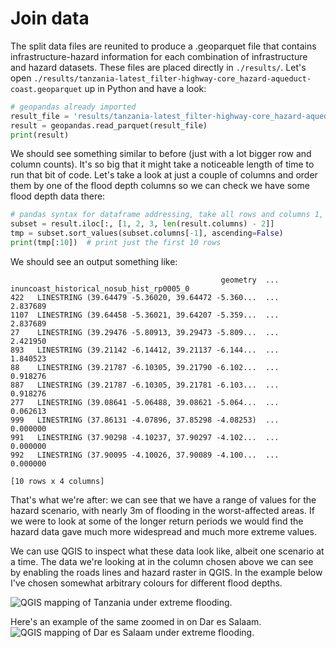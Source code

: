 # Join data

The split data files are reunited to produce a .geoparquet file
that contains infrastructure-hazard information for
each combination of infrastructure and hazard datasets.
These files are placed directly in `./results/`.
Let's open `./results/tanzania-latest_filter-highway-core_hazard-aqueduct-coast.geoparquet`
up in Python and have a look:

```python
# geopandas already imported
result_file = 'results/tanzania-latest_filter-highway-core_hazard-aqueduct-coast.geoparquet'
result = geopandas.read_parquet(result_file)
print(result)
```

We should see something similar to before (just with a lot bigger row and column counts).
It's so big that it might take a noticeable length of time to run that bit of code.
Let's take a look at just a couple of columns and order them by one of the flood depth columns
so we can check we have some flood depth data there:

```python
# pandas syntax for dataframe addressing, take all rows and columns 1, 2, 3, and the penultimate one
subset = result.iloc[:, [1, 2, 3, len(result.columns) - 2]]
tmp = subset.sort_values(subset.columns[-1], ascending=False)
print(tmp[:10])  # print just the first 10 rows
```

We should see an output something like:
```text
                                               geometry  ... inuncoast_historical_nosub_hist_rp0005_0
422   LINESTRING (39.64479 -5.36020, 39.64472 -5.360...  ...                                 2.837689
1107  LINESTRING (39.64458 -5.36021, 39.64207 -5.359...  ...                                 2.837689
27    LINESTRING (39.29476 -5.80913, 39.29473 -5.809...  ...                                 2.421950
893   LINESTRING (39.21142 -6.14412, 39.21137 -6.144...  ...                                 1.840523
88    LINESTRING (39.21787 -6.10305, 39.21790 -6.102...  ...                                 0.918276
887   LINESTRING (39.21787 -6.10305, 39.21781 -6.103...  ...                                 0.918276
277   LINESTRING (39.08641 -5.06488, 39.08621 -5.064...  ...                                 0.062613
999   LINESTRING (37.86131 -4.07896, 37.85298 -4.08253)  ...                                 0.000000
991   LINESTRING (37.90298 -4.10237, 37.90297 -4.102...  ...                                 0.000000
992   LINESTRING (37.90095 -4.10026, 37.90089 -4.100...  ...                                 0.000000

[10 rows x 4 columns]
```

That's what we're after: we can see that we have a range of values for the hazard scenario,
with nearly 3m of flooding in the worst-affected areas.
If we were to look at some of the longer return periods we would find the hazard data
gave much more widespread and much more extreme values.

We can use QGIS to inspect what these data look like, albeit one scenario at a time.
The data we're looking at in the column chosen above we can see by enabling the
roads lines and hazard raster in QGIS.
In the example below I've chosen somewhat arbitrary colours for different flood depths.

![QGIS mapping of Tanzania under extreme flooding.](../img/QGIS-intersection.png)

Here's an example of the same zoomed in on Dar es Salaam.
![QGIS mapping of Dar es Salaam under extreme flooding.](../img/QGIS-all_zoom.png)
